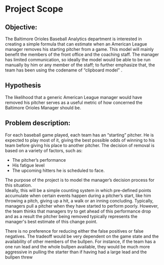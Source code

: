 # Project Scope 
## Objective: 
The Baltimore Orioles Baseball Analytics department is interested in creating a simple formula that can estimate when an American League manager removes his starting pitcher from a game. This model will mainly benefit the members of the front office and the coaching staff. 
The manager has limited communication, so ideally the model would be able to be run manually by him or any member of the staff; to further emphasize that, the team has been using the codename of “clipboard model” . 
## Hypothesis 
The likelihood that a generic American League manager would have removed his pitcher serves as a useful metric of how concerned the Baltimore Orioles Manager should be. 
## Problem description: 
For each baseball game played, each team has an “starting” pitcher. He is expected to play most of it, giving the best possible odds of winning to his team before giving his place to another pitcher. 
The decision of removal is based on a variety of factors, such as: 
* The pitcher’s performance 
* His fatigue level 
* The upcoming hitters he is scheduled to face.

The purpose of the project is to model the manager’s decision process for this situation.  
Ideally, this will be a simple counting system in which pre-defined points accumulate when certain events happen during a pitcher’s start, like him throwing a pitch, giving up a hit, a walk or an inning concluding. 
Typically, managers pull a pitcher when they have started to perform poorly. However, the team thinks that managers try to get ahead of this performance drop and as a result the pitcher being removed typically represents the manager's best estimate of this change point. 

There is no preference for reducing either the false positives or false negatives. The tradeoff would be very dependent on the game state and the availability of other members of the bullpen. For instance, if the team has a one run lead and the 
whole bullpen available, they would be much more aggressive in pulling the starter than if having had a large lead and the bullpen threw